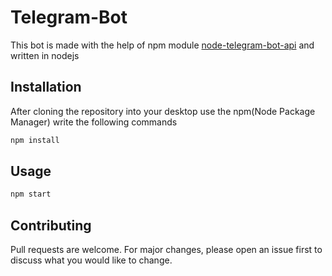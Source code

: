 # Telegram-Bot

This bot is made with the help of npm module [node-telegram-bot-api](https://www.npmjs.com/package/node-telegram-bot-api) and written in nodejs

## Installation

After cloning the repository into your desktop
use the npm(Node Package Manager) write the following commands

```bash
npm install
```

## Usage

```bash
npm start
```

## Contributing

Pull requests are welcome. For major changes, please open an issue first to discuss what you would like to change.
